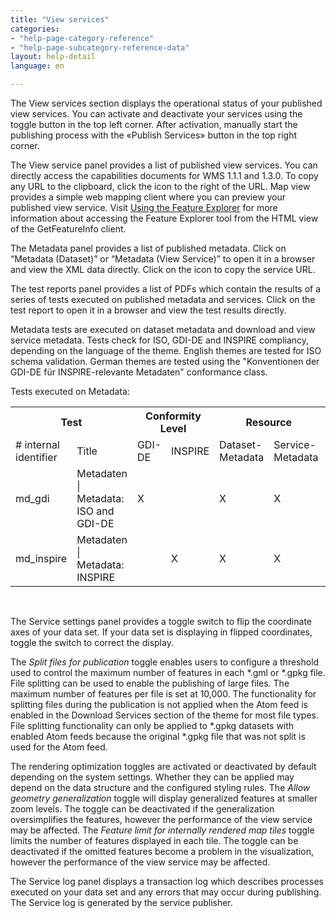 ```yaml
---
title: "View services"
categories:
- "help-page-category-reference"
- "help-page-subcategory-reference-data"
layout: help-detail
language: en

---
```


The View services section displays the operational status of your published view services. You can activate and deactivate your services using the toggle button in the top left corner. After activation, manually start the publishing process with the &laquo;Publish Services&raquo; button in the top right corner.

The View service panel provides a list of published view services. You can directly access the capabilities documents for WMS 1.1.1 and 1.3.0. To copy any URL to the clipboard, click the <a class="btn btn-default" title="Copy URL"><span class="glyphicon glyphicon-copy"></span></a> icon to the right of the URL. Map view provides a simple web mapping client where you can preview your published view service. Visit [Using the Feature Explorer](https://www.wetransform.to/help/en/help-page-category-datasetworkflow/help-page-subcategory-datasetworkflowpublishservices/2015/01/02/dataset-feature-explorer/) for more information about accessing the Feature Explorer tool from the HTML view of the GetFeatureInfo client.

The Metadata panel provides a list of published metadata. Click on “Metadata (Dataset)” or “Metadata (View Service)” to open it in a browser and view the XML data directly. Click on the <a class="btn btn-default" title="Copy URL"><span class="glyphicon glyphicon-copy"></span></a> icon to copy the service URL.

The test reports panel provides a list of PDFs which contain the results of a series of tests executed on published metadata and services. Click on the test report to open it in a browser and view the test results directly.

Metadata tests are executed on dataset metadata and download and view service metadata. Tests check for ISO, GDI-DE and INSPIRE compliancy, depending on the language of the theme. English themes are tested for ISO schema validation. German themes are tested using the "Konventionen der GDI-DE für INSPIRE-relevante Metadaten" conformance class.

Tests executed on Metadata:

<head>
<style>

table {
    font-family: arial, sans-serif;
    border-collapse: collapse;
    width: 100%;
}

td, th {
    border: 1px solid #dddddd;
    text-align: left;
    padding: 4px;
}

tr:nth-child(even) {
    background-color: #dddddd;
}

</style>
</head>
<body>

<table>
    <th colspan="2">Test</th>
    <th colspan="2">Conformity Level</th>
    <th colspan="2">Resource</th>
    <th>Comments</th>
  <tr>
    <td># internal identifier</td>
    <td>Title</td>
    <td>GDI-DE</td>
    <td>INSPIRE</td>
    <td>Dataset-Metadata</td>
    <td>Service-Metadata</td>
    <td></td>
  </tr>
  <tr>
    <td>md_gdi</td>
    <td>Metadaten | Metadata: ISO and GDI-DE</td>
    <td>X</td>
    <td></td>
    <td>X</td>
    <td>X</td>
    <td>not executed for restricted services</td>
  </tr>
  <tr>
    <td>md_inspire</td>
    <td>Metadaten | Metadata: INSPIRE</td>
    <td></td>
    <td>X</td>
    <td>X</td>
    <td>X</td>
    <td></td>
  </tr>
</table>

</body>

<br/>

The Service settings panel provides a toggle switch to flip the coordinate axes of your data set. If your data set is displaying in flipped coordinates, toggle the switch to correct the display.

The *Split files for publication* toggle enables users to configure a threshold used to control the maximum number of features in each \*.gml or \*.gpkg file. File splitting can be used to enable the publishing of large files. The maximum number of features per file is set at 10,000. The functionality for splitting files during the publication is not applied when the Atom feed is enabled in the Download Services section of the theme for most file types. File splitting functionality can only be applied to \*.gpkg datasets with enabled Atom feeds because the original \*.gpkg file that was not split is used for the Atom feed.

The rendering optimization toggles are activated or deactivated by default depending on the system settings. Whether they can be applied may depend on the data structure and the configured styling rules. The *Allow geometry generalization* toggle will display generalized features at smaller zoom levels. The toggle can be deactivated if the generalization oversimplifies the features, however the performance of the view service may be affected. The *Feature limit for internally rendered map tiles* toggle limits the number of features displayed in each tile. The toggle can be deactivated if the omitted features become a problem in the visualization, however the performance of the view service may be affected.

The Service log panel displays a transaction log which describes processes executed on your data set and any errors that may occur during publishing. The Service log is generated by the service publisher.
